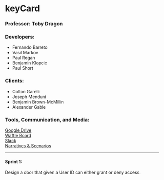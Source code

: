# keyCard
<h3>Professor: Toby Dragon</h3>

<h3>Developers:</h3>

<ul>
  <li>Fernando Barreto</li>
  <li>Vasil Markov</li>
  <li>Paul Regan</li>
  <li>Benjamin Klopcic</li>
  <li>Paul Short</li>
</ul>

<h3>Clients:</h3>

<ul>
  <li>Colton Garelli</li>
  <li>Joseph Menduni</li>
  <li>Benjamin Brown-McMillin</li>
  <li>Alexander Gable</li>
</ul>

<h3>Tools, Communication, and Media:</h3>

<a href="https://drive.google.com/drive/folders/1lJ2khFk3V6X8tz4FlRm16Vi0ld-8amAa?usp=sharing">Google Drive</a> <br>
<a href="https://waffle.io/paulr4321/keyCard">Waffle Board</a> <br>
<a href="https://ezclapboyz.slack.com/messages/C9JNNDYH3/">Slack</a> <br>
<a href="https://docs.google.com/document/d/1GgZdVfYEUbkyT8Jr53fQ21ojwOsOdY-uOHtklbvks50/edit?usp=sharing">Narratives & Scenarios</a> <br>

<hr>

<h4>Sprint 1:</h4> Design a door that given a User ID can either grant or deny access. <br>
